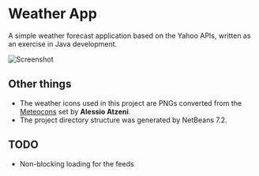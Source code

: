 # Weather App
A simple weather forecast application based on the Yahoo APIs, written as an exercise in Java development.

![Screenshot](http://www.gabrielecirulli.com/p/Weather-20130103-142258.png)

## Other things
 - The weather icons used in this project are PNGs converted from the [Meteocons](http://www.alessioatzeni.com/meteocons/) set by **Alessio Atzeni**.
 - The project directory structure was generated by NetBeans 7.2.

## TODO
 - Non-blocking loading for the feeds
